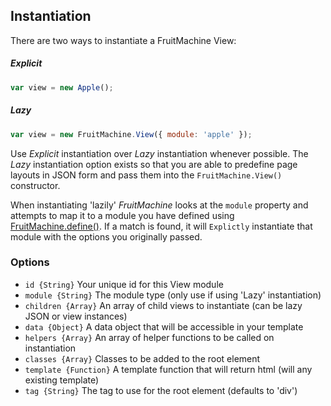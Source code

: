 ## Instantiation

There are two ways to instantiate a FruitMachine View:

##### Explicit

```js
var view = new Apple();
```

##### Lazy

```js
var view = new FruitMachine.View({ module: 'apple' });
```

Use *Explicit* instantiation over *Lazy* instantiation whenever possible. The *Lazy* instantiation option exists so that you are able to predefine page layouts in JSON form and pass them into the `FruitMachine.View()` constructor.

When instantiating 'lazily' *FruitMachine* looks at the `module` property and attempts to map it to a module you have defined using [FruitMachine.define()](defining-modules.md). If a match is found, it will `Explictly` instantiate that module with the options you originally passed.

### Options

- `id {String}` Your unique id for this View module
- `module {String}` The module type (only use if using 'Lazy' instantiation)
- `children {Array}` An array of child views to instantiate (can be lazy JSON or view instances)
- `data {Object}` A data object that will be accessible in your template
- `helpers {Array}` An array of helper functions to be called on instantiation
- `classes {Array}` Classes to be added to the root element
- `template {Function}` A template function that will return html (will any existing template)
- `tag {String}` The tag to use for the root element (defaults to 'div')
